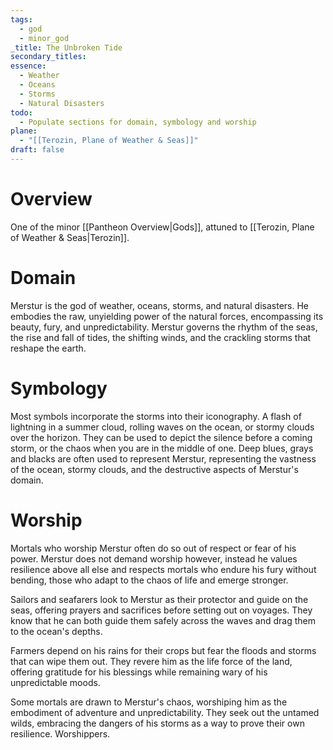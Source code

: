 ```yaml
---
tags:
  - god
  - minor_god
_title: The Unbroken Tide
secondary_titles: 
essence:
  - Weather
  - Oceans
  - Storms
  - Natural Disasters
todo:
  - Populate sections for domain, symbology and worship
plane:
  - "[[Terozin, Plane of Weather & Seas]]"
draft: false
---
```

# Overview
One of the minor [[Pantheon Overview|Gods]], attuned to [[Terozin, Plane of Weather & Seas|Terozin]].
# Domain
Merstur is the god of weather, oceans, storms, and natural disasters. He embodies the raw, unyielding power of the natural forces, encompassing its beauty, fury, and unpredictability. Merstur governs the rhythm of the seas, the rise and fall of tides, the shifting winds, and the crackling storms that reshape the earth.
# Symbology
Most symbols incorporate the storms into their iconography. A flash of lightning in a summer cloud, rolling waves on the ocean, or stormy clouds over the horizon. They can be used to depict the silence before a coming storm, or the chaos when you are in the middle of one. Deep blues, grays and blacks are often used to represent Merstur, representing the vastness of the ocean, stormy clouds, and the destructive aspects of Merstur's domain.
# Worship
Mortals who worship Merstur often do so out of respect or fear of his power. Merstur does not demand worship however, instead he values resilience above all else and respects mortals who endure his fury without bending, those who adapt to the chaos of life and emerge stronger.

Sailors and seafarers look to Merstur as their protector and guide on the seas, offering prayers and sacrifices before setting out on voyages. They know that he can both guide them safely across the waves and drag them to the ocean's depths.

Farmers depend on his rains for their crops but fear the floods and storms that can wipe them out. They revere him as the life force of the land, offering gratitude for his blessings while remaining wary of his unpredictable moods.

Some mortals are  drawn to Merstur's chaos, worshiping him as the embodiment of adventure and unpredictability. They seek out the untamed wilds, embracing the dangers of his storms as a way to prove their own resilience. Worshippers.